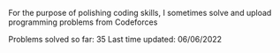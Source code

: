 For the purpose of polishing coding skills, I sometimes solve and upload programming problems from Codeforces

Problems solved so far: 35
Last time updated: 06/06/2022
